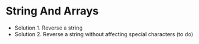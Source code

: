 # String And Arrays

* Solution 1. Reverse a string
* Solution 2. Reverse a string without affecting special characters (to do)